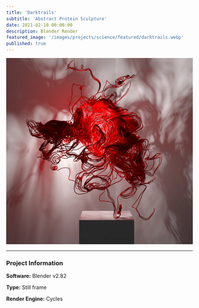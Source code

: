 ```yaml
---
title: 'Darktrails'
subtitle: 'Abstract Protein Sculpture'
date: 2021-02-10 00:00:00
description: Blender Render
featured_image: '/images/projects/science/featured/darktrails.webp'
published: true
---
```


![](/images/projects/science/full_size/darktrails.webp)

---

### Project Information

**Software:** Blender v2.82

**Type:** Still frame

**Render Engine:** Cycles

